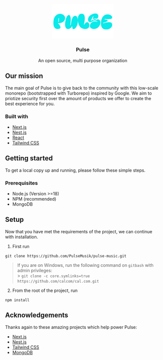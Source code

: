 <p align="center">
  <img width="200" src="./apps/auth/public/logos/blue/blue_filled.png"/>
<p/>

<h3 align="center">Pulse</h2>
<p align="center">
  An open source, multi purpose organization
</p>

## Our mission
<p>The main goal of Pulse is to give back to the community with this low-scale monorepo (bootstrapped with Turborepo) inspired by Google. We aim to priotize security first over the amount of products we offer to create the best experience for you.</h4>

### Built with

- [Next.js](https://nextjs.org)
- [Nest.js](https://nestjs.com)
- [React](https://react.dev)
- [Tailwind CSS](https://tailwindcss.com)

## Getting started

To get a local copy up and running, please follow these simple steps.

### Prerequisites

- Node.js (Version >=18)
- NPM (recommended)
- MongoDB

## Setup

Now that you have met the requirements of the project, we can continue with installation.

1. First run
```
git clone https://github.com/PulseMusik/pulse-music.git
```

   > If you are on Windows, run the following command on `gitbash` with admin privileges: <br> > `git clone -c core.symlinks=true https://github.com/calcom/cal.com.git` <br>

2. From the root of the project, run
```
npm install
```

## Acknowledgements

Thanks again to these amazing projects which help power Pulse:

- [Next.js](https://nextjs.org/)
- [Nest.js](https://nestjs.com/)
- [Tailwind CSS](https://tailwindcss.com/)
- [MongoDB](https://mongodb.com/)
